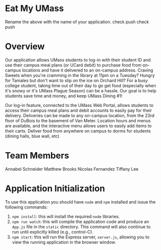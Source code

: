 # Eat My UMass

Rename the above with the name of your application.
check push check push 
# Overview

Our application allows UMass students to log-in with their student ID and use their campus meal plans (or UCard debit) to purchase food from on-campus locations and have it delivered to an on-campus address. Craving Sweets when you're cramming in the library at 11pm on a Tuesday? Hungry for Tamales but don't want to slip on the ice on Orchard Hill? For a busy college student, taking time out of their day to go get food (especially when it's snowy or it's UMass Plague Season) can be a hassle. Our goal is to help students save time and money, and keep UMass Dining #1!

Our log-in feature, connected to the UMass Web Portal, allows students to access their campus meal plans and debit accounts to easily pay for their delivery. Deliveries can be made to any on-campus location, from the 23rd floor of DuBois to the basement of Van Meter. Location hours and menus are available, and the interactive menu allows users to easily add items to their carts. 
Deliver food from anywhere on campus to dorms for students (dining halls, blue wall, etc)

# Team Members

Annabel Schneider
Matthew Brooks
Nicolas Fernandez
Tiffany Lee

# Application Initialization

To use this application you should have `node` and `npm` installed and issue the following commands:

1. `npm install`: this will install the required `node` libraries.
2. `npm run watch`: this will compile the application code and produce an `App.js` file in the `static` directory. This command will also continue to run until explicitly killed (e.g., control-C).
3. `npm start`: this will run the Express server, `server.js`, allowing you to view the running application in the browser window.
